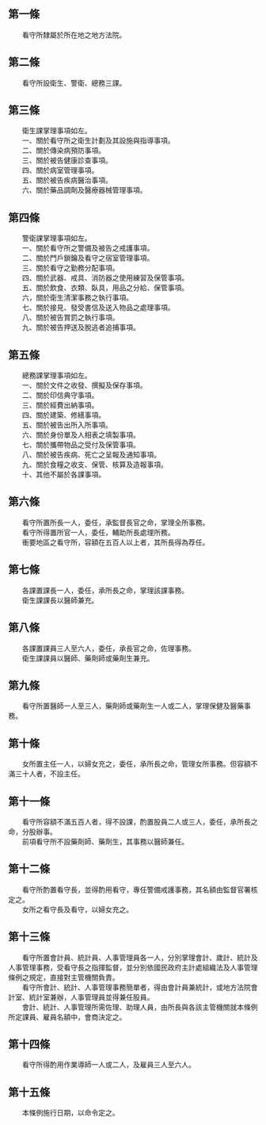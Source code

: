 第一條 
-------
　　看守所隸屬於所在地之地方法院。  


第二條 
-------
　　看守所設衛生、警衛、總務三課。  


第三條 
-------
　　衛生課掌理事項如左。  
　　一、關於看守所之衛生計劃及其設施與指導事項。  
　　二、關於傳染病預防事項。  
　　三、關於被告健康診查事項。  
　　四、關於病室管理事項。  
　　五、關於被告疾病醫治事項。  
　　六、關於藥品調劑及醫療器械管理事項。  


第四條 
-------
　　警衛課掌理事項如左。  
　　一、關於看守所之警備及被告之戒護事項。  
　　二、關於門戶鎖鑰及看守之宿室管理事項。  
　　三、關於看守之勤務分配事項。  
　　四、關於武器、戒具、消防器之使用練習及保管事項。  
　　五、關於飲食、衣類、臥具，用品之分給、保管事項。  
　　六，關於衛生清潔事務之執行事項。  
　　七、關於接見、發受書信及送入物品之處理事項。  
　　八、關於被告賞罰之執行事項。  
　　九、關於被告押送及脫逃者追捕事項。  


第五條 
-------
　　總務課掌理事項如左。  
　　一、關於文件之收發、撰擬及保存事項。  
　　二、關於印信典守事項。  
　　三、關於經費出納事項。  
　　四、關於建築、修繕事項。  
　　五、關於被告出所入所事項。  
　　六、關於身份單及人相表之填製事項。  
　　七、關於攜帶物品之受付及保管事項。  
　　八、關於被告疾病、死亡之呈報及通知事項。  
　　九、關於食糧之收支、保管、核算及造報事項。  
　　十、其他不屬於各課事項。  


第六條 
-------
　　看守所置所長一人，委任，承監督長官之命，掌理全所事務。  
　　看守所得置所官一人，委任，輔助所長處理所務。  
　　衝要地區之看守所，容額在五百人以上者，其所長得為荐任。  


第七條 
-------
　　各課置課長一人，委任，承所長之命，掌理該課事務。  
　　衛生課課長以醫師兼充。  


第八條 
-------
　　各課置課員三人至六人，委任，承長官之命，佐理事務。  
　　衛生課課員以醫師、藥劑師或藥劑生兼充。  


第九條 
-------
　　看守所置醫師一人至三人，藥劑師或藥劑生一人或二人，掌理保健及醫藥事務。  


第十條 
-------
　　女所置主任一人，以婦女充之，委任，承所長之命，管理女所事務。但容額不滿三十人者，不設主任。  


第十一條 
---------
　　看守所容額不滿五百人者，得不設課，酌置股員二人或三人，委任，承所長之命，分股辦事。  
　　前項看守所不設藥劑師、藥劑生，其事務以醫師兼任。  


第十二條 
---------
　　看守所酌置看守長，並得酌用看守，專任警備戒護事務，其名額由監督官署核定之。  
　　女所之看守長及看守，以婦女充之。  


第十三條 
---------
　　看守所置會計員、統計員、人事管理員各一人，分別掌理會計、歲計、統計及人事管理事務，受看守長之指揮監督，並分別依國民政府主計處組織法及人事管理條例之規定，直接對主管機關負責。  
　　看守所會計、統計、人事管理事務簡單者，得由會計員兼統計，或地方法院會計室、統計室兼辦，人事管理員並得兼任股員。  
　　會計、統計、人事管理所需佐理、助理人員，由所長與各該主管機關就本條例所定課員、雇員名額中，會商決定之。  


第十四條 
---------
　　看守所得酌用作業導師一人或二人，及雇員三人至六人。  


第十五條 
---------
　　本條例施行日期，以命令定之。